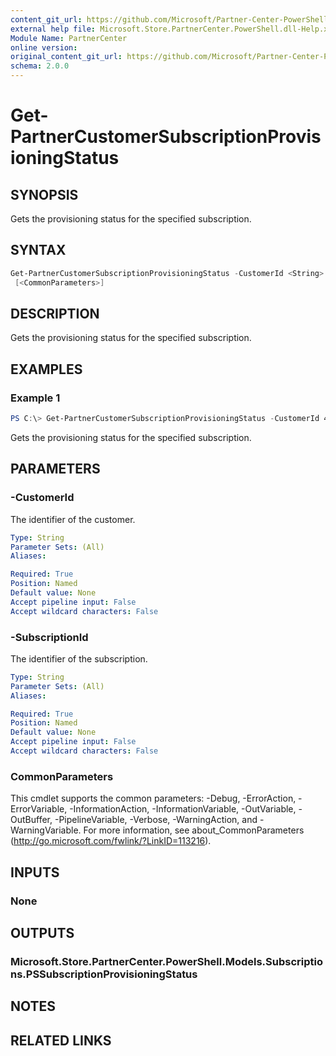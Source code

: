 ```yaml
---
content_git_url: https://github.com/Microsoft/Partner-Center-PowerShell/blob/master/docs/help/Get-PartnerCustomerSubscriptionProvisioningStatus.md
external help file: Microsoft.Store.PartnerCenter.PowerShell.dll-Help.xml
Module Name: PartnerCenter
online version:
original_content_git_url: https://github.com/Microsoft/Partner-Center-PowerShell/blob/master/docs/help/Get-PartnerCustomerSubscriptionProvisioningStatus.md
schema: 2.0.0
---
```


# Get-PartnerCustomerSubscriptionProvisioningStatus

## SYNOPSIS
Gets the provisioning status for the specified subscription.

## SYNTAX

```powershell
Get-PartnerCustomerSubscriptionProvisioningStatus -CustomerId <String> -SubscriptionId <String>
 [<CommonParameters>]
```

## DESCRIPTION
Gets the provisioning status for the specified subscription.

## EXAMPLES

### Example 1

```powershell
PS C:\> Get-PartnerCustomerSubscriptionProvisioningStatus -CustomerId 46a62ece-10ad-42e5-b3f1-b2ed53e6fc08 -SubscriptionId 9fccd1b5-ffc4-4e63-ba13-4689776c020e
```

Gets the provisioning status for the specified subscription.

## PARAMETERS

### -CustomerId
The identifier of the customer.

```yaml
Type: String
Parameter Sets: (All)
Aliases:

Required: True
Position: Named
Default value: None
Accept pipeline input: False
Accept wildcard characters: False
```

### -SubscriptionId
The identifier of the subscription.

```yaml
Type: String
Parameter Sets: (All)
Aliases:

Required: True
Position: Named
Default value: None
Accept pipeline input: False
Accept wildcard characters: False
```

### CommonParameters
This cmdlet supports the common parameters: -Debug, -ErrorAction, -ErrorVariable, -InformationAction, -InformationVariable, -OutVariable, -OutBuffer, -PipelineVariable, -Verbose, -WarningAction, and -WarningVariable. For more information, see about_CommonParameters (http://go.microsoft.com/fwlink/?LinkID=113216).

## INPUTS

### None

## OUTPUTS

### Microsoft.Store.PartnerCenter.PowerShell.Models.Subscriptions.PSSubscriptionProvisioningStatus

## NOTES

## RELATED LINKS
